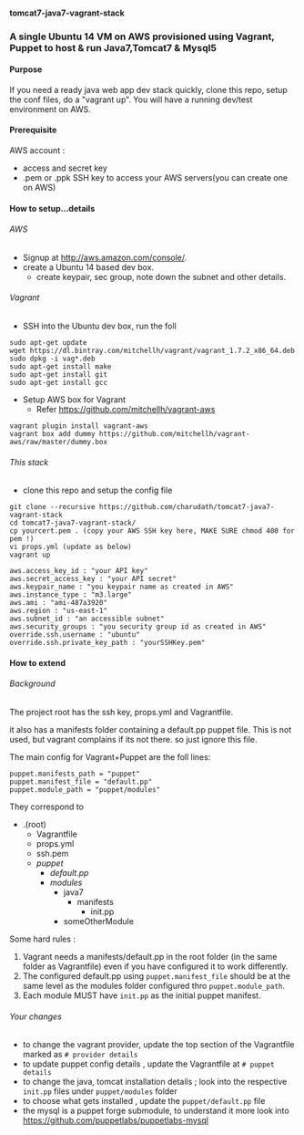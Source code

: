 #### tomcat7-java7-vagrant-stack
### A single Ubuntu 14 VM on AWS provisioned using Vagrant, Puppet to host & run Java7,Tomcat7 & Mysql5

#### Purpose

If you need a ready java web app dev stack quickly, clone this repo, setup the conf files, do a "vagrant up".
You will have a running dev/test environment on AWS.

#### Prerequisite

AWS account : 
  * access and secret key
  * .pem or .ppk SSH key to access your AWS servers(you can create one on AWS)

#### How to setup...details

###### AWS

- Signup at http://aws.amazon.com/console/.
- create a Ubuntu 14 based dev box.
    - create keypair, sec group, note down the subnet and other details.


###### Vagrant

- SSH into the Ubuntu dev box, run the foll

```
sudo apt-get update
wget https://dl.bintray.com/mitchellh/vagrant/vagrant_1.7.2_x86_64.deb
sudo dpkg -i vag*.deb
sudo apt-get install make
sudo apt-get install git
sudo apt-get install gcc
```
- Setup AWS box for Vagrant
  - Refer https://github.com/mitchellh/vagrant-aws
```
vagrant plugin install vagrant-aws
vagrant box add dummy https://github.com/mitchellh/vagrant-aws/raw/master/dummy.box
```

###### This stack 

- clone this repo and setup the config file

```
git clone --recursive https://github.com/charudath/tomcat7-java7-vagrant-stack
cd tomcat7-java7-vagrant-stack/
cp yourcert.pem . (copy your AWS SSH key here, MAKE SURE chmod 400 for pem !)
vi props.yml (update as below)
vagrant up
```

```
aws.access_key_id : "your API key"
aws.secret_access_key : "your API secret"
aws.keypair_name : "you keypair name as created in AWS"
aws.instance_type : "m3.large"
aws.ami : "ami-487a3920"
aws.region : "us-east-1"
aws.subnet_id : "an accessible subnet"
aws.security_groups : "you security group id as created in AWS"
override.ssh.username : "ubuntu"
override.ssh.private_key_path : "yourSSHKey.pem"
```


#### How to extend

###### Background
The project root has the ssh key, props.yml and Vagrantfile.

it also has a manifests folder containing a default.pp puppet file.
This is not used, but vagrant complains if its not there. so just ignore this file.

The main config for Vagrant+Puppet are the foll lines:
```
puppet.manifests_path = "puppet"
puppet.manifest_file = "default.pp"
puppet.module_path = "puppet/modules"
```
They correspond to 
-	.(root)
	-	Vagrantfile
	-	props.yml
	-	ssh.pem
	-	*puppet*
		-	*default.pp*	
		-	*modules*
			-	java7
				-	manifests
					-	init.pp
			-	someOtherModule



Some hard rules :
 1. Vagrant needs a manifests/default.pp in the root folder (in the same folder as Vagrantfile) even if you have configured it to work differently.
 2. The configured default.pp using `puppet.manifest_file` should be at the same level as the modules folder configured thro `puppet.module_path`.
 3. Each module MUST have `init.pp` as the initial puppet manifest.
  
 
###### Your changes
- to change the vagrant provider, update the top section of the Vagrantfile marked as `# provider details`
- to update puppet config details , update the Vagrantfile at `# puppet details`
- to change the java, tomcat installation details ; look into the respective `init.pp` files under `puppet/modules` folder
- to choose what gets installed , update the `puppet/default.pp` file
- the mysql is a puppet forge submodule, to understand it more look into https://github.com/puppetlabs/puppetlabs-mysql




